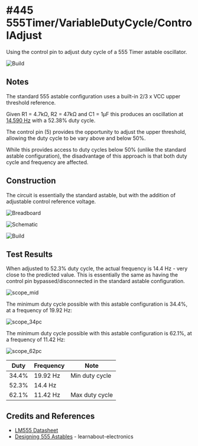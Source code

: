 # #445 555Timer/VariableDutyCycle/ControlAdjust

Using the control pin to adjust duty cycle of a 555 Timer astable oscillator.

![Build](./assets/ControlAdjust_build.jpg?raw=true)

## Notes

The standard 555 astable configuration uses a built-in 2/3 x VCC upper threshold reference.

Given R1 = 4.7kΩ, R2 = 47kΩ and C1 = 1µF this produces an oscillation at
[14.590 Hz](https://visual555.tardate.com/?mode=astable&r1=4.7&r2=47&c=1) with a 52.38% duty cycle.

The control pin (5) provides the opportunity to adjust the upper threshold,
allowing the duty cycle to be vary above and below 50%.

While this provides access to duty cycles below 50% (unlike the standard astable configuration),
the disadvantage of this approach is that both duty cycle and frequency are affected.


## Construction

The circuit is essentially the standard astable, but with the addition of adjustable control reference voltage.

![Breadboard](./assets/ControlAdjust_bb.jpg?raw=true)

![Schematic](./assets/ControlAdjust_schematic.jpg?raw=true)

![Build](./assets/ControlAdjust_build.jpg?raw=true)


## Test Results

When adjusted to 52.3% duty cycle, the actual frequency is 14.4 Hz - very close to the predicted value. This is essentially the same as having the control pin bypassed/disconnected in the standard astable configuration.

![scope_mid](./assets/scope_mid.gif?raw=true)

The minimum duty cycle possible with this astable configuration is 34.4%, at a frequency of 19.92 Hz:

![scope_34pc](./assets/scope_34pc.gif?raw=true)

The minimum duty cycle possible with this astable configuration is 62.1%, at a frequency of 11.42 Hz:

![scope_62pc](./assets/scope_62pc.gif?raw=true)


| Duty | Frequency | Note           |
|------|-----------|----------------|
| 34.4% | 19.92 Hz | Min duty cycle |
| 52.3% | 14.4 Hz  |                |
| 62.1% | 11.42 Hz | Max duty cycle |

## Credits and References
* [LM555 Datasheet](https://www.futurlec.com/Linear/LM555CN.shtml)
* [Designing 555 Astables](http://www.learnabout-electronics.org/Oscillators/osc44.php) - learnabout-electronics
